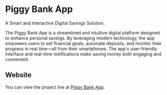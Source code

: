 # Piggy Bank App

A Smart and Interactive Digital Savings Solution.

The Piggy Bank App is a streamlined and intuitive digital platform designed to enhance personal savings. By leveraging modern technology, the app empowers users to set financial goals, automate deposits, and monitor their progress in real time—all from their smartphones. The app's user-friendly interface and real-time notifications make saving money both engaging and convenient.


## Website
You can view the project live at [Piggy Bank App](https://piggy-bank-jesse.netlify.app/).
